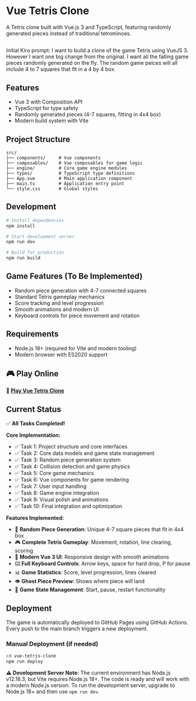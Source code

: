 # Vue Tetris Clone

A Tetris clone built with Vue.js 3 and TypeScript, featuring randomly generated pieces instead of traditional tetrominoes.

##

Initial Kiro prompt: I want to build a clone of the game Tetris using VueJS 3. However I want one big change from the original. I want all the falling game pieces randomly generated on the fly. The random game peices will all include 4 to 7 squares that fit in a 4 by 4 box.

## Features

- Vue 3 with Composition API
- TypeScript for type safety
- Randomly generated pieces (4-7 squares, fitting in 4x4 box)
- Modern build system with Vite

## Project Structure

```
src/
├── components/     # Vue components
├── composables/    # Vue composables for game logic
├── engine/         # Core game engine modules
├── types/          # TypeScript type definitions
├── App.vue         # Main application component
├── main.ts         # Application entry point
└── style.css       # Global styles
```

## Development

```bash
# Install dependencies
npm install

# Start development server
npm run dev

# Build for production
npm run build
```

## Game Features (To Be Implemented)

- Random piece generation with 4-7 connected squares
- Standard Tetris gameplay mechanics
- Score tracking and level progression
- Smooth animations and modern UI
- Keyboard controls for piece movement and rotation

## Requirements

- Node.js 18+ (required for Vite and modern tooling)
- Modern browser with ES2020 support

## 🎮 Play Online

**🚀 [Play Vue Tetris Clone](https://waynegreeley.github.io/vue-tetris/)**

## Current Status

✅ **All Tasks Completed!**

**Core Implementation:**
- ✅ Task 1: Project structure and core interfaces
- ✅ Task 2: Core data models and game state management
- ✅ Task 3: Random piece generation system
- ✅ Task 4: Collision detection and game physics
- ✅ Task 5: Core game mechanics
- ✅ Task 6: Vue components for game rendering
- ✅ Task 7: User input handling
- ✅ Task 8: Game engine integration
- ✅ Task 9: Visual polish and animations
- ✅ Task 10: Final integration and optimization

**Features Implemented:**
- 🎲 **Random Piece Generation**: Unique 4-7 square pieces that fit in 4x4 box
- 🎮 **Complete Tetris Gameplay**: Movement, rotation, line clearing, scoring
- 🎨 **Modern Vue 3 UI**: Responsive design with smooth animations
- ⌨️ **Full Keyboard Controls**: Arrow keys, space for hard drop, P for pause
- 📊 **Game Statistics**: Score, level progression, lines cleared
- 👁️ **Ghost Piece Preview**: Shows where piece will land
- 🔄 **Game State Management**: Start, pause, restart functionality

## Deployment

The game is automatically deployed to GitHub Pages using GitHub Actions. Every push to the main branch triggers a new deployment.

### Manual Deployment (if needed)
```bash
cd vue-tetris-clone
npm run deploy
```

⚠️ **Development Server Note:**
The current environment has Node.js v12.18.3, but Vite requires Node.js 18+. The code is ready and will work with a modern Node.js version. To run the development server, upgrade to Node.js 18+ and then use `npm run dev`.